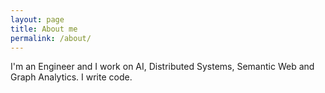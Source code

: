 ```yaml
---
layout: page
title: About me
permalink: /about/
---
```


I'm an Engineer and I work on AI, Distributed Systems, Semantic Web and Graph Analytics. I write code.
